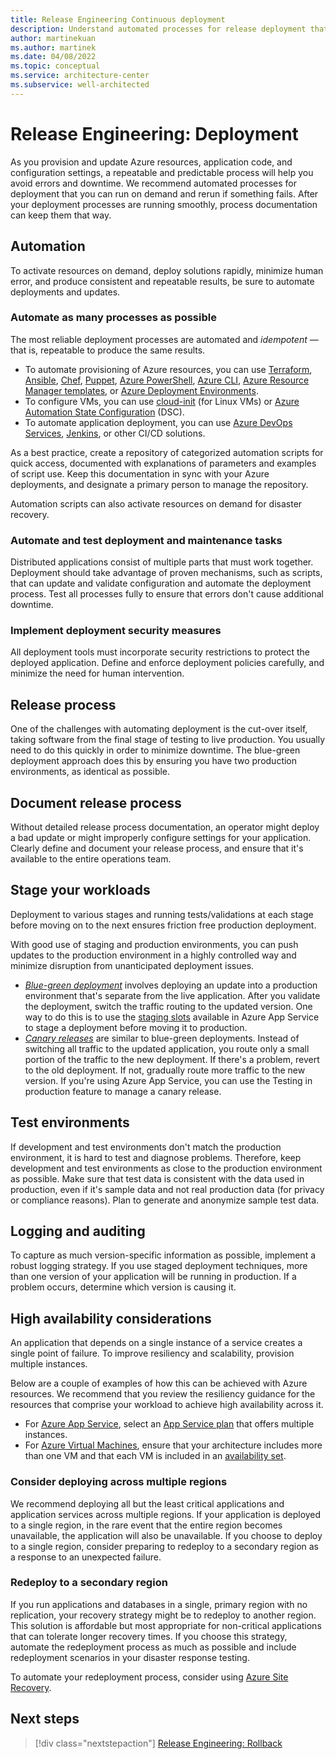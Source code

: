 ```yaml
---
title: Release Engineering Continuous deployment
description: Understand automated processes for release deployment that you can run on demand and rerun if something fails.
author: martinekuan
ms.author: martinek
ms.date: 04/08/2022
ms.topic: conceptual
ms.service: architecture-center
ms.subservice: well-architected
---
```


# Release Engineering: Deployment

As you provision and update Azure resources, application code, and configuration settings, a repeatable and predictable process will help you avoid errors and downtime. We recommend automated processes for deployment that you can run on demand and rerun if something fails. After your deployment processes are running smoothly, process documentation can keep them that way.

## Automation

To activate resources on demand, deploy solutions rapidly, minimize human error, and produce consistent and repeatable results, be sure to automate deployments and updates.

### Automate as many processes as possible

The most reliable deployment processes are automated and *idempotent* &mdash; that is, repeatable to produce the same results.

- To automate provisioning of Azure resources, you can use [Terraform](/azure/virtual-machines/windows/infrastructure-automation#terraform),
    [Ansible](/azure/virtual-machines/windows/infrastructure-automation#ansible), [Chef](/azure/virtual-machines/windows/infrastructure-automation#chef), [Puppet](/azure/virtual-machines/windows/infrastructure-automation#puppet),
    [Azure PowerShell](/powershell/azure/overview), [Azure CLI](/cli/azure), [Azure Resource Manager templates](/azure/azure-resource-manager/template-deployment-overview), or [Azure Deployment Environments](/azure/deployment-environments/).
- To configure VMs, you can use [cloud-init](/azure/virtual-machines/windows/infrastructure-automation#cloud-init) (for Linux VMs) or [Azure Automation State Configuration](/azure/automation/automation-dsc-overview) (DSC).
- To automate application deployment, you can use [Azure DevOps Services](/azure/virtual-machines/windows/infrastructure-automation#azure-devops-services), [Jenkins](/azure/virtual-machines/windows/infrastructure-automation#jenkins), or other CI/CD solutions.

As a best practice, create a repository of categorized automation scripts for quick access, documented with explanations of parameters and examples of script use. Keep this documentation in sync with your Azure deployments, and designate a primary person to manage the repository.

Automation scripts can also activate resources on demand for disaster recovery.

### Automate and test deployment and maintenance tasks

Distributed applications consist of multiple parts that must work together. Deployment should take advantage of proven mechanisms, such as scripts, that can update and validate configuration and automate the deployment process. Test all processes fully to ensure that errors don't cause additional downtime.

### Implement deployment security measures

All deployment tools must incorporate security restrictions to protect the deployed application. Define and enforce deployment policies carefully, and minimize the need for human intervention.

## Release process

One of the challenges with automating deployment is the cut-over itself, taking software from the final stage of testing to live production. You usually need to do this quickly in order to minimize downtime. The blue-green deployment approach does this by ensuring you have two production environments, as identical as possible.

## Document release process

Without detailed release process documentation, an operator might deploy a bad update or might improperly configure settings for your application. Clearly define and document your release process, and ensure that it's available to the entire operations team.

## Stage your workloads

Deployment to various stages and running tests/validations at each stage before moving on to the next ensures friction free production deployment.

With good use of staging and production environments, you can push updates to the production environment in a highly controlled way and minimize disruption from unanticipated deployment issues.

- [*Blue-green deployment*](https://martinfowler.com/bliki/BlueGreenDeployment.html) involves deploying an update into a production environment that's separate from the live application. After you validate the deployment, switch the traffic routing to the updated version. One way to do this is to use the [staging slots](/azure/app-service/web-sites-staged-publishing) available in Azure App Service to stage a deployment before moving it to production.
- [*Canary releases*](https://martinfowler.com/bliki/CanaryRelease.html) are similar to blue-green deployments. Instead of switching all traffic to the updated application, you route only a small portion of the traffic to the new deployment. If there's a problem, revert to the old deployment. If not, gradually route more traffic to the new version. If you're using Azure App Service, you can use the Testing in production feature to manage a canary release.

## Test environments

If development and test environments don't match the production environment, it is hard to test and diagnose problems. Therefore, keep development and test environments as close to the production environment as possible. Make sure that test data is consistent with the data used in production, even if it's sample data and not real production data (for privacy or compliance reasons). Plan to generate and anonymize sample test data.

## Logging and auditing

To capture as much version-specific information as possible, implement a robust logging strategy. If you use staged deployment techniques, more than one version of your application will be running in production. If a problem occurs, determine which version is causing it.

## High availability considerations

An application that depends on a single instance of a service creates a single point of failure. To improve resiliency and scalability, provision multiple instances.

Below are a couple of examples of how this can be achieved with Azure resources. We recommend that you review the resiliency guidance for the resources that comprise your workload to achieve high availability across it.

- For [Azure App Service](/azure/app-service/app-service-value-prop-what-is/), select an [App Service plan](/azure/app-service/azure-web-sites-web-hosting-plans-in-depth-overview/) that offers multiple instances.
- For [Azure Virtual Machines](/azure/virtual-machines/windows/), ensure that your architecture includes more than one VM and that each VM is included in an [availability set](/azure/virtual-machines/windows/manage-availability).

### Consider deploying across multiple regions

We recommend deploying all but the least critical applications and application services across multiple regions. If your application is deployed to a single region, in the rare event that the entire region becomes unavailable, the application will also be unavailable. If you choose to deploy to a single region, consider preparing to redeploy to a secondary region as a response to an unexpected failure.

### Redeploy to a secondary region

If you run applications and databases in a single, primary region with no replication, your recovery strategy might be to redeploy to another region. This solution is affordable but most appropriate for non-critical applications that can tolerate longer recovery times. If you choose this strategy, automate the redeployment process as much as possible and include redeployment scenarios in your disaster response testing.

To automate your redeployment process, consider using [Azure Site Recovery](/azure/site-recovery/).

## Next steps

> [!div class="nextstepaction"]
> [Release Engineering: Rollback ](./release-engineering-rollback.md)
